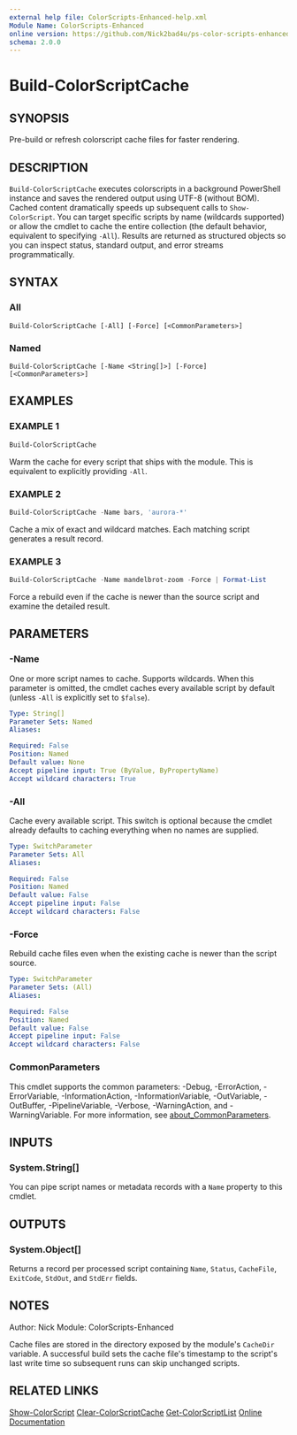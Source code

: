 ```yaml
---
external help file: ColorScripts-Enhanced-help.xml
Module Name: ColorScripts-Enhanced
online version: https://github.com/Nick2bad4u/ps-color-scripts-enhanced
schema: 2.0.0
---
```


# Build-ColorScriptCache

## SYNOPSIS

Pre-build or refresh colorscript cache files for faster rendering.

## DESCRIPTION

`Build-ColorScriptCache` executes colorscripts in a background PowerShell instance and saves the rendered output using UTF-8 (without BOM). Cached content dramatically speeds up subsequent calls to `Show-ColorScript`. You can target specific scripts by name (wildcards supported) or allow the cmdlet to cache the entire collection (the default behavior, equivalent to specifying `-All`). Results are returned as structured objects so you can inspect status, standard output, and error streams programmatically.

## SYNTAX

### All

```
Build-ColorScriptCache [-All] [-Force] [<CommonParameters>]
```

### Named

```
Build-ColorScriptCache [-Name <String[]>] [-Force] [<CommonParameters>]
```

## EXAMPLES

### EXAMPLE 1

```powershell
Build-ColorScriptCache
```

Warm the cache for every script that ships with the module. This is equivalent to explicitly providing `-All`.

### EXAMPLE 2

```powershell
Build-ColorScriptCache -Name bars, 'aurora-*'
```

Cache a mix of exact and wildcard matches. Each matching script generates a result record.

### EXAMPLE 3

```powershell
Build-ColorScriptCache -Name mandelbrot-zoom -Force | Format-List
```

Force a rebuild even if the cache is newer than the source script and examine the detailed result.

## PARAMETERS

### -Name

One or more script names to cache. Supports wildcards. When this parameter is omitted, the cmdlet caches every available script by default (unless `-All` is explicitly set to `$false`).

```yaml
Type: String[]
Parameter Sets: Named
Aliases:

Required: False
Position: Named
Default value: None
Accept pipeline input: True (ByValue, ByPropertyName)
Accept wildcard characters: True
```

### -All

Cache every available script. This switch is optional because the cmdlet already defaults to caching everything when no names are supplied.

```yaml
Type: SwitchParameter
Parameter Sets: All
Aliases:

Required: False
Position: Named
Default value: False
Accept pipeline input: False
Accept wildcard characters: False
```

### -Force

Rebuild cache files even when the existing cache is newer than the script source.

```yaml
Type: SwitchParameter
Parameter Sets: (All)
Aliases:

Required: False
Position: Named
Default value: False
Accept pipeline input: False
Accept wildcard characters: False
```

### CommonParameters

This cmdlet supports the common parameters: -Debug, -ErrorAction, -ErrorVariable, -InformationAction, -InformationVariable, -OutVariable, -OutBuffer, -PipelineVariable, -Verbose, -WarningAction, and -WarningVariable. For more information, see [about_CommonParameters](http://go.microsoft.com/fwlink/?LinkID=113216).

## INPUTS

### System.String[]

You can pipe script names or metadata records with a `Name` property to this cmdlet.

## OUTPUTS

### System.Object[]

Returns a record per processed script containing `Name`, `Status`, `CacheFile`, `ExitCode`, `StdOut`, and `StdErr` fields.

## NOTES

Author: Nick
Module: ColorScripts-Enhanced

Cache files are stored in the directory exposed by the module's `CacheDir` variable. A successful build sets the cache file's timestamp to the script's last write time so subsequent runs can skip unchanged scripts.

## RELATED LINKS

[Show-ColorScript](Show-ColorScript.md)
[Clear-ColorScriptCache](Clear-ColorScriptCache.md)
[Get-ColorScriptList](Get-ColorScriptList.md)
[Online Documentation](https://github.com/Nick2bad4u/ps-color-scripts-enhanced)

